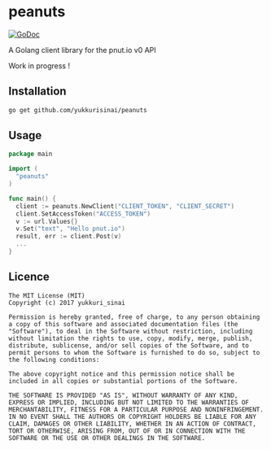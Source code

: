 # peanuts

[![GoDoc](https://godoc.org/github.com/yukkurisinai/peanuts?status.png)](https://godoc.org/github.com/yukkurisinai/peanuts)

A Golang client library for the pnut.io v0 API

Work in progress !

## Installation

```sh
go get github.com/yukkurisinai/peanuts
```

## Usage

```go
package main

import (
  "peanuts"
)

func main() {
  client := peanuts.NewClient("CLIENT_TOKEN", "CLIENT_SECRET")
  client.SetAccessToken("ACCESS_TOKEN")
  v := url.Values{}
  v.Set("text", "Hello pnut.io")
  result, err := client.Post(v)
  ...
}
```

## Licence

```
The MIT License (MIT)
Copyright (c) 2017 yukkuri_sinai

Permission is hereby granted, free of charge, to any person obtaining a copy of this software and associated documentation files (the "Software"), to deal in the Software without restriction, including without limitation the rights to use, copy, modify, merge, publish, distribute, sublicense, and/or sell copies of the Software, and to permit persons to whom the Software is furnished to do so, subject to the following conditions:

The above copyright notice and this permission notice shall be included in all copies or substantial portions of the Software.

THE SOFTWARE IS PROVIDED "AS IS", WITHOUT WARRANTY OF ANY KIND, EXPRESS OR IMPLIED, INCLUDING BUT NOT LIMITED TO THE WARRANTIES OF MERCHANTABILITY, FITNESS FOR A PARTICULAR PURPOSE AND NONINFRINGEMENT. IN NO EVENT SHALL THE AUTHORS OR COPYRIGHT HOLDERS BE LIABLE FOR ANY CLAIM, DAMAGES OR OTHER LIABILITY, WHETHER IN AN ACTION OF CONTRACT, TORT OR OTHERWISE, ARISING FROM, OUT OF OR IN CONNECTION WITH THE SOFTWARE OR THE USE OR OTHER DEALINGS IN THE SOFTWARE.
```